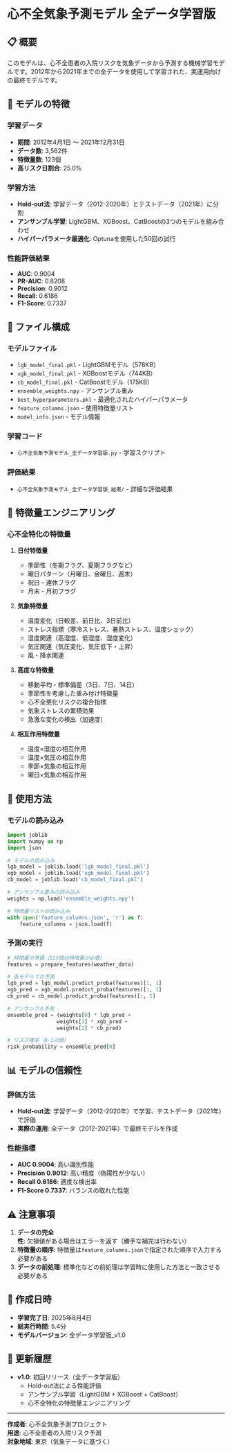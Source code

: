 # 心不全気象予測モデル 全データ学習版

## 📋 概要

このモデルは、心不全患者の入院リスクを気象データから予測する機械学習モデルです。2012年から2021年までの全データを使用して学習された、実運用向けの最終モデルです。

## 🎯 モデルの特徴

### 学習データ
- **期間**: 2012年4月1日 〜 2021年12月31日
- **データ数**: 3,562件
- **特徴量数**: 123個
- **高リスク日割合**: 25.0%

### 学習方法
- **Hold-out法**: 学習データ（2012-2020年）とテストデータ（2021年）に分割
- **アンサンブル学習**: LightGBM、XGBoost、CatBoostの3つのモデルを組み合わせ
- **ハイパーパラメータ最適化**: Optunaを使用した50回の試行

### 性能評価結果
- **AUC**: 0.9004
- **PR-AUC**: 0.8208
- **Precision**: 0.9012
- **Recall**: 0.6186
- **F1-Score**: 0.7337

## 📁 ファイル構成

### モデルファイル
- `lgb_model_final.pkl` - LightGBMモデル（578KB）
- `xgb_model_final.pkl` - XGBoostモデル（744KB）
- `cb_model_final.pkl` - CatBoostモデル（175KB）
- `ensemble_weights.npy` - アンサンブル重み
- `best_hyperparameters.pkl` - 最適化されたハイパーパラメータ
- `feature_columns.json` - 使用特徴量リスト
- `model_info.json` - モデル情報

### 学習コード
- `心不全気象予測モデル_全データ学習版.py` - 学習スクリプト

### 評価結果
- `心不全気象予測モデル_全データ学習版_結果/` - 詳細な評価結果

## 🔧 特徴量エンジニアリング

### 心不全特化の特徴量
1. **日付特徴量**
   - 季節性（冬期フラグ、夏期フラグなど）
   - 曜日パターン（月曜日、金曜日、週末）
   - 祝日・連休フラグ
   - 月末・月初フラグ

2. **気象特徴量**
   - 温度変化（日較差、前日比、3日前比）
   - ストレス指標（寒冷ストレス、暑熱ストレス、温度ショック）
   - 湿度関連（高湿度、低湿度、湿度変化）
   - 気圧関連（気圧変化、気圧低下・上昇）
   - 風・降水関連

3. **高度な特徴量**
   - 移動平均・標準偏差（3日、7日、14日）
   - 季節性を考慮した重み付け特徴量
   - 心不全悪化リスクの複合指標
   - 気象ストレスの累積効果
   - 急激な変化の検出（加速度）

4. **相互作用特徴量**
   - 温度×湿度の相互作用
   - 温度×気圧の相互作用
   - 季節×気象の相互作用
   - 曜日×気象の相互作用

## 🚀 使用方法

### モデルの読み込み
```python
import joblib
import numpy as np
import json

# モデルの読み込み
lgb_model = joblib.load('lgb_model_final.pkl')
xgb_model = joblib.load('xgb_model_final.pkl')
cb_model = joblib.load('cb_model_final.pkl')

# アンサンブル重みの読み込み
weights = np.load('ensemble_weights.npy')

# 特徴量リストの読み込み
with open('feature_columns.json', 'r') as f:
    feature_columns = json.load(f)
```

### 予測の実行
```python
# 特徴量の準備（123個の特徴量が必要）
features = prepare_features(weather_data)

# 各モデルでの予測
lgb_pred = lgb_model.predict_proba(features)[:, 1]
xgb_pred = xgb_model.predict_proba(features)[:, 1]
cb_pred = cb_model.predict_proba(features)[:, 1]

# アンサンブル予測
ensemble_pred = (weights[0] * lgb_pred + 
                weights[1] * xgb_pred + 
                weights[2] * cb_pred)

# リスク確率（0-1の値）
risk_probability = ensemble_pred[0]
```

## 📊 モデルの信頼性

### 評価方法
- **Hold-out法**: 学習データ（2012-2020年）で学習、テストデータ（2021年）で評価
- **実際の運用**: 全データ（2012-2021年）で最終モデルを作成

### 性能指標
- **AUC 0.9004**: 高い識別性能
- **Precision 0.9012**: 高い精度（偽陽性が少ない）
- **Recall 0.6186**: 適度な検出率
- **F1-Score 0.7337**: バランスの取れた性能

## ⚠️ 注意事項

1. **データの完全性**: 欠損値がある場合はエラーを返す（勝手な補完は行わない）
2. **特徴量の順序**: 特徴量は`feature_columns.json`で指定された順序で入力する必要がある
3. **データの前処理**: 標準化などの前処理は学習時に使用した方法と一致させる必要がある

## 📅 作成日時

- **学習完了日**: 2025年8月4日
- **総実行時間**: 5.4分
- **モデルバージョン**: 全データ学習版_v1.0

## 🔄 更新履歴

- **v1.0**: 初回リリース（全データ学習版）
  - Hold-out法による性能評価
  - アンサンブル学習（LightGBM + XGBoost + CatBoost）
  - 心不全特化の特徴量エンジニアリング

---

**作成者**: 心不全気象予測プロジェクト  
**用途**: 心不全患者の入院リスク予測  
**対象地域**: 東京（気象データに基づく） 